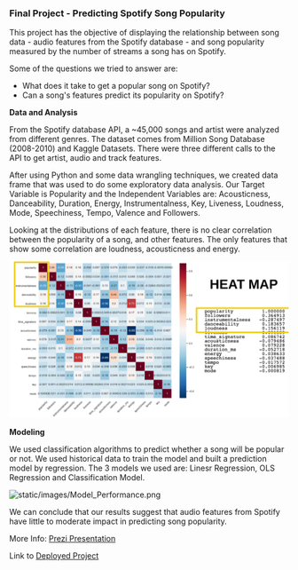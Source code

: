 ### Final Project - Predicting Spotify Song Popularity


This project has the objective of displaying the relationship between song data - audio features from the Spotify database - and song popularity measured by the number of streams a song has on Spotify.

Some of the questions we tried to answer are:
* What does it take to get a popular song on Spotify?
* Can a song's features predict its popularity on Spotify?


**Data and Analysis**

From the Spotify database API, a ~45,000 songs and artist were analyzed from different genres. The dataset comes from Million Song Database (2008-2010) and Kaggle Datasets. There were three different calls to the API to get artist, audio and track features.

After using Python and some data wrangling techniques, we created data frame that was used to do some exploratory data analysis. Our Target Variable is Popularity and the Independent Variables are:
Acousticness, Danceability, Duration, Energy, Instrumentalness, Key, Liveness, Loudness, Mode, Speechiness, Tempo, Valence and
Followers.


Looking at the distributions of each feature, there is no clear correlation between the popularity of a song, and other features.
The only features that show some correlation are loudness, acousticness and energy.

![static/images/Correlation_HeatMap.png](static/images/Correlation_HeatMap.png)

**Modeling**

We used classification algorithms to predict whether a song will be popular or not. We used historical data to train the  model and built a prediction model by regression. The 3 models we used are: Linesr Regression, OLS Regression and Classification Model.

![static/images/Model_Performance.png](static/images/Regression/Model_Performance.png)



We can conclude that our results suggest that audio features from Spotify have little to moderate impact in predicting song popularity.




More Info:  [Prezi Presentation](https://prezi.com/view/6GrxZQ6CnhMpSGklysZ1/)

Link to [Deployed Project](https://iris28kurti.github.io/SpotifyPopularity/index.html)